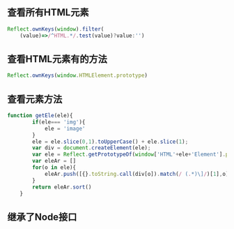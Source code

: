 <!--
 * @Author: your name
 * @Date: 2021-02-18 14:31:49
 * @LastEditTime: 2021-02-20 10:22:39
 * @LastEditors: Please set LastEditors
 * @Description: In User Settings Edit
 * @FilePath: \blogs\node.md
-->
## 查看所有HTML元素
```js
Reflect.ownKeys(window).filter(
    (value)=>/^HTML.*/.test(value)?value:'')
```
## 查看HTML元素有的方法
```js
Reflect.ownKeys(window.HTMLElement.prototype)
```

## 查看元素方法
```js
function getEle(ele){
        if(ele=== 'img'){
            ele = 'image'
        }
        ele = ele.slice(0,1).toUpperCase() + ele.slice(1);
        var div = document.createElement(ele);
        var ele = Reflect.getPrototypeOf(window['HTML'+ele+'Element'].prototype);
        var eleAr = []
        for(o in ele){
            eleAr.push([{}.toString.call(div[o]).match(/ (.*)\]/)[1],o]);
        }
        return eleAr.sort()
    }
```

## 继承了Node接口

